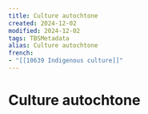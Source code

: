 ```yaml
---
title: Culture autochtone
created: 2024-12-02
modified: 2024-12-02
tags: TBSMetadata
alias: Culture autochtone
french:
- "[[10639 Indigenous culture]]"
---
```

# Culture autochtone
